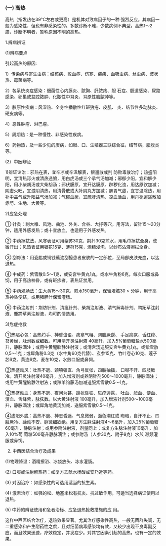 ###   (一) 高热

高热（指发热在39°C左右或更高）是机体对致病因子的一种 强烈反应，其病因一般为感染性，但也有非感染性的。多数诊断不难，少数病例不典型，高热1〜2周，诊断不明者，暂称原因不明的高热。

1.辨病辨证 

(1)辨病要点 

引起高热的原因:  

1）传染病与寄生虫病：结核病、败血症、伤寒、疟疾、血吸虫病、丝虫病、波状热、霉菌病等。

2）各系统炎症感染：细菌性心内膜炎、脓胸、肝脓疡、胆 石症、胆道感染、尿路感染、卵巢或盆腔脓肿、化脓性中耳炎、耳原性脑脓肿等。

3）胶原性疾病：风湿热、全身性播散性红斑狼疮、皮肌、 炎、结节性多动脉炎、硬皮病等。 

4）恶性肿瘤、淋巴瘤。

5）周期热：是一种慢性、非感染性疾病。  

6）药物热，及一些少见的庚病，如眼、口、生殖器三联综合征，结节病，脂膜炎等。      

(2）中医辨证 

1)辨证论治：邪热在表，宜辛凉或辛温解表，银翘散或荆 防败毒散治疗；热盛阳明，宜清热泻火或清热通腑，用白虎汤或三个承气汤加减；邪郁少阳，宜和解少阳，用小柴胡汤或大柴胡汤；邪伏膜原，宜开达膜原、辟秽化浊，用达原饮加减；阴虚火旺，宜滋阴清热，用清骨散或大补阴丸方加减；脾胃气虛，宜甘温除热，用补中益气或升阳益气汤加减；气郁血瘀，宜疏肝清热、凉血活血，用丹栀逍遥散加赤芍、生地、大黄等。

2)应急处理

①   针灸：刺大椎、风池、曲池、外关、合谷、大抒等穴，用泻法，留针15〜20分钟，适用外感发热；或十宣放血，也适用于外感发热。

②  中药擦拭法，风寒表证可用紫苏30克、荆芥30克煎水，用毛巾擦拭全身，使微汗出；风热表证用银花15克、薄荷15克，酒精浸泡，以纱布沾液擦拭全身。

③  刮痧法：用瓷匙或铜钱蘸油刮擦患者皮肤的一定部位，至局部皮肤充血，以达退热。 

④   中成药：紫雪散0.5〜1克，或安宫牛黄丸1丸，或水牛角粉6克，每次口服或鼻饲，用于高热神昏，或有斑疹者。表热证禁用。

⑤  中药灌肠法：生大黄15〜30克，煎水150毫升，保留灌胲30 > 分钟，用于高热神昏便结，或用猪胆汁保留灌肠。

⑥  中药注射剂：荆防针剂、清瘟针剂、柴胡注射液、清气解毒针剂、鸭跖草注射液、鹿蹄草素注射液，均可酌情选用。

3)危症抢救

①热陷心包：高热灼手、神昏谵语、痰壅气粗、网肢厥逆、  手足瘈疭、舌红绛、苔黄燥，脉滑数或细数。可用清开灵注射液 40毫升，加入5%葡萄糖盐水500毫升，静脉滴注；或用牛黄醒脑静注射液；或清宫汤送服安宫牛黄丸1丸，或紫雪散0,5〜1克；或犀角粉0.3克（水牛角60克代替）、玄参15克、竹叶卷心10克、莲子 芯6克、黄连6克、麦冬10克，水煎口服或鼻饲。

②热盛动风：壮热不退、颈项强直、角弓反张，四肢抽搐， 口噤不开、四肢厥冷。清开灵注射液40毫升，加入增液剂或养阴针剂500〜1000毫升，静脉滴注；或用牛黄醒脑静注射液；或羚羊钩藤汤加减送服紫雪散0.5〜1克。  

③热盛动血：身热不退、夜间为甚、躁扰昏狂、斑疹透露， 吐血、衄血、便血、溲血、舌绛紫，脉弦数。以大黄注射液 100毫升，加入增液针剂500〜1000毫升，静脉滴注；或犀角地黄汤加减，送服紫雪散0.5〜1克。  

④虚阳外脱：高热不退、神志昏迷、气息微弱，面色潮红或 晦暗，自汗不止、四肢厥冷、躁动不安、脉微细欲绝。用复方生脉注射液4〜6毫升，加入25%葡萄糖60毫升，静脉注射；或用参附注射液，剂量同上；或复方生脉注射液10毫升，加入10%葡 萄糖500毫升静脉滴注；或参附汤（人参30克、附子9克）水煎 濒频灌服或鼻饲。

2. 中西医结合治疗及成果

(1)物理降温：酒精擦浴、冰袋放头、冰水灌肠。

(2) 口服或注射解热药：如复方乙酰水杨酸或安乃近等药。  

(3) 对因治疗：如感染性的可选用适当的抗生素。

(4) 激素治疗：如强的松、地塞米松有抗炎、抗过敏作用，可适当选择病证使用以退热。

(5) 中药的辨证使用和急者治标、应急退热抢救措施的应 用。  

这样中西医结合治疗，退热效果显著。尤其治疗感染性高热，一般无菌群失调，无二重感染和产生耐药性之虞，且对细菌病毒感染均有效，又较少出现不良毒副反应，而且效果迅速，疗效稳定，并发症少。对其它因素引起的高热，也有一定的效果。
